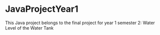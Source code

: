 # JavaProjectYear1
This Java project belongs to the final project for year 1 semester 2: Water Level of the Water Tank
